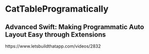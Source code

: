 # CatTableProgramatically


<h2> Advanced Swift: Making Programmatic Auto Layout Easy through Extensions</h2>
https://www.letsbuildthatapp.com/videos/2832
